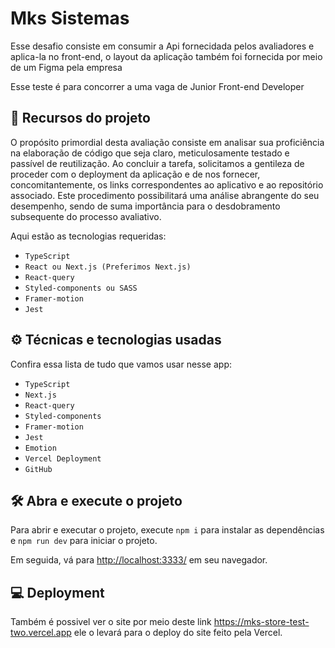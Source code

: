 # Mks Sistemas

Esse desafio consiste em consumir a Api fornecidada pelos avaliadores e aplica-la no front-end, o layout da aplicação também foi fornecida por meio de um Figma pela empresa

Esse teste é para concorrer a uma vaga de Junior Front-end Developer

## 🔨 Recursos do projeto

O propósito primordial desta avaliação consiste em analisar sua proficiência na elaboração de código que seja claro, meticulosamente testado e passível de reutilização. Ao concluir a tarefa, solicitamos a gentileza de proceder com o deployment da aplicação e de nos fornecer, concomitantemente, os links correspondentes ao aplicativo e ao repositório associado. Este procedimento possibilitará uma análise abrangente do seu desempenho, sendo de suma importância para o desdobramento subsequente do processo avaliativo.

Aqui estão as tecnologias requeridas:

- `TypeScript`
- `React ou Next.js (Preferimos Next.js)`
- `React-query`
- `Styled-components ou SASS`
- `Framer-motion`
- `Jest`

## ⚙️ Técnicas e tecnologias usadas

Confira essa lista de tudo que vamos usar nesse app:

- `TypeScript`
- `Next.js`
- `React-query`
- `Styled-components`
- `Framer-motion`
- `Jest`
- `Emotion`
- `Vercel Deployment`
- `GitHub`

## 🛠️ Abra e execute o projeto

Para abrir e executar o projeto, execute `npm i` para instalar as dependências e `npm run dev` para iniciar o projeto.

Em seguida, vá para <a href="http://localhost:3333/">http://localhost:3333/</a> em seu navegador.

## 💻 Deployment

Também é possivel ver o site por meio deste link <a href="https://mks-store-test-two.vercel.app">https://mks-store-test-two.vercel.app</a> ele o levará para o deploy do site feito pela Vercel.
